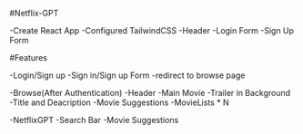 #Netflix-GPT

-Create React App
-Configured TailwindCSS
-Header
-Login Form
-Sign Up Form



#Features

-Login/Sign up
    -Sign in/Sign up Form
    -redirect to browse page

-Browse(After Authentication)
     -Header
     -Main Movie
          -Trailer in Background
          -Title and Deacription
          -Movie Suggestions
                -MovieLists * N

-NetflixGPT
     -Search Bar
     -Movie Suggestions